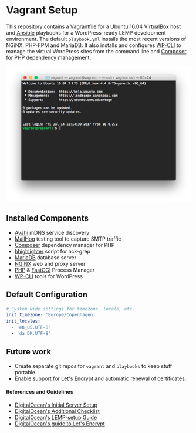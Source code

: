 # Vagrant Setup
This repository contains a [Vagrantfile](https://vagrantup.com/) for a Ubuntu 16.04 VirtualBox host and [Ansible](http://ansible.com/) playbooks for a WordPress-ready LEMP development environment. The default `playbook.yml` installs the most recent versions of NGiNX, PHP-FPM and MariaDB. It also installs and configures [WP-CLI](https://wp-cli.org) to manage the virtual WordPress sites from the command line and [Composer](https://getcomposer.org) for PHP dependency management.

![Screen shot showing a terminal window logged in to the Vagrant box via SSH](screenshot.png)

## Installed Components
- [Avahi](http://www.avahi.org) mDNS service discovery
- [MailHog](https://github.com/geerlingguy/ansible-role-mailhog) testing tool to capture SMTP traffic
- [Composer](http://getcomposer.org) dependency manager for PHP
- [hhighlighter](https://github.com/paoloantinori/hhighlighter) script for ack-grep
- [MariaDB](https://www.mariadb.org) database server
- [NGiNX](http://nginx.org) web and proxy server
- [PHP](http://php.net) & [FastCGI](http://php-fpm.org) Process Manager
- [WP-CLI](http://wp-cli.org) tools for WordPress

## Default Configuration
```yaml
# System wide settings for timezone, locale, etc.
init_timezone: 'Europe/Copenhagen'
init_locales:
  - 'en_US.UTF-8'
  - 'da_DK.UTF-8'

```

## Future work
* Create separate git repos for `vagrant` and `playbooks` to keep stuff portable.
* Enable support for [Let's Encrypt](https://letsencrypt.org) and automatic renewal of certificates.

#### References and Guidelines
* [DigitalOcean's Initial Server Setup](https://www.digitalocean.com/community/tutorials/initial-server-setup-with-ubuntu-16-04)
* [DigitalOcean's Additional Checklist ](https://www.digitalocean.com/community/tutorials/additional-recommended-steps-for-new-ubuntu-14-04-servers)
* [DigitalOcean's LEMP-setup Guide](https://www.digitalocean.com/community/tutorials/how-to-install-linux-nginx-mysql-php-lemp-stack-in-ubuntu-16-04)
* [DigitalOcean's guide to Let's Encrypt](https://www.digitalocean.com/community/tutorials/how-to-secure-nginx-with-let-s-encrypt-on-ubuntu-16-04)
